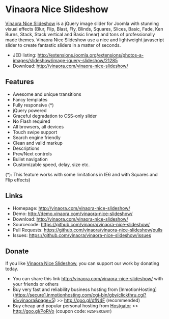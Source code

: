 Vinaora Nice Slideshow
======================

[Vinaora Nice Slideshow](http://vinaora.com/vinaora-nice-slideshow/) is a jQuery image slider for Joomla with stunning visual effects (Blur, Flip, Blast, Fly, Blinds, Squares, Slices, Basic, Fade, Ken Burns, Stack, Stack vertical and Basic linear) and tons of professionally made themes. Vinaora Nice Slideshow use a nice and lightweight javascript slider to create fantastic sliders in a matter of seconds.

* JED listing: http://extensions.joomla.org/extensions/photos-a-images/slideshow/image-jquery-slideshow/21285
* Download: http://vinaora.com/vinaora-nice-slideshow/

Features
--------

* Awesome and unique transitions
* Fancy templates
* Fully responsive (*)
* jQuery powered
* Graceful degradation to CSS-only slider
* No Flash required
* All browsers, all devices
* Touch swipe support
* Search engine friendly
* Clean and valid markup
* Descriptions
* Prev/Next controls
* Bullet navigation
* Customizable speed, delay, size etc.

(*): This feature works with some limitations in IE6 and with Squares and Flip effects)

Links
-----

* Homepage: http://vinaora.com/vinaora-nice-slideshow/
* Demo: http://demo.vinaora.com/vinaora-nice-slideshow/
* Download: http://vinaora.com/vinaora-nice-slideshow/
* Sourcecode: https://github.com/vinaora/vinaora-nice-slideshow/
* Pull Requests: https://github.com/vinaora/vinaora-nice-slideshow/pulls
* Issues: https://github.com/vinaora/vinaora-nice-slideshow/issues

Donate
------

If you like [Vinaora Nice Slideshow](http://vinaora.com/vinaora-nice-slideshow/), you can support our work by donating today.

* You can share this link http://vinaora.com/vinaora-nice-slideshow/ with your friends or others
* Buy very fast and reliability business hosting from [InmotionHosting]  (https://secure1.inmotionhosting.com/cgi-bin/gby/clickthru.cgi?id=vinaora&page=5) >> http://goo.gl/dfN4F (recommended)
* Buy cheap and popular personal hosting from [Hostgator](http://secure.hostgator.com/~affiliat/cgi-bin/affiliates/clickthru.cgi?id=vinaora) >> http://goo.gl/PoRVo (coupon code: `H25PERCENT`)
